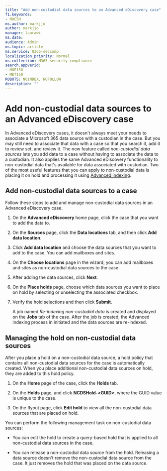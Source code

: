 ```yaml
---
title: "Add non-custodial data sources to an Advanced eDiscovery case"
f1.keywords:
- NOCSH
ms.author: markjjo
author: markjjo
manager: laurawi
ms.date: 
audience: Admin
ms.topic: article
ms.service: O365-seccomp
localization_priority: Normal
ms.collection: M365-security-compliance 
search.appverid: 
- MOE150
- MET150
ROBOTS: NOINDEX, NOFOLLOW 
description: ""
---
```


# Add non-custodial data sources to an Advanced eDiscovery case

In Advanced eDiscovery cases, it doesn't always meet your needs to associate a Microsoft 365 data source with a custodian in the case. But you may still need to associate that data with a case so that you search it, add it to review set, and review it. The new feature called *non-custodial data sources* lets you add data to a case without having to associate the data to a custodian. It also applies the same Advanced eDiscovery functionality to non-custodial data that's available for data associated with custodian. Two of the most useful features that you can apply to non-custodial data is placing it on hold and processing it using [Advanced indexing](indexing-custodian-data.md).

## Add non-custodial data sources to a case

Follow these steps to add and manage non-custodial data sources in an Advanced eDiscovery case.

1. On the **Advanced eDiscovery** home page, click the case that you want to add the data to.

2. On the **Sources** page, click the **Data locations** tab, and then click **Add data location**.

3. Click **Add data location** and choose the data sources that you want to add to the case. You can add mailboxes and sites.

4. On the **Choose locations** page in the wizard, you can add mailboxes and sites as non-custodial data sources to the case.

5. After adding the data sources, click **Next**.

6. On the **Place holds** page, choose which data sources you want to place on hold by selecting or unselecting the associated checkbox.

7. Verify the hold selections and then click **Submit**.

   A job named *Re-indexing non-custodial data* is created and displayed on the **Jobs** tab of the case. After the job is created, the Advanced indexing process in initiated and the data sources are re-indexed.

## Managing the hold on non-custodial data sources

After you place a hold on a non-custodial data source, a hold policy that contains all non-custodial data sources for the case is automatically created. When you place additional non-custodial data sources on hold, they are added to this hold policy.

1. On the **Home** page of the case, click the **Holds** tab.

2. On the **Holds** page, and click **NCDSHold-\<GUID\>**, where the GUID value is unique to the case.

3. On the flyout page, click **Edit hold** to view all the non-custodial data sources that are placed on hold.

You can perform the following management task on non-custodial data sources:

- You can edit the hold to create a query-based hold that is applied to all non-custodial data sources in the case.

- You can release a non-custodial data source from the hold. Releasing a data source doesn't remove the non-custodial data source from the case. It just removes the hold that was placed on the data source.
